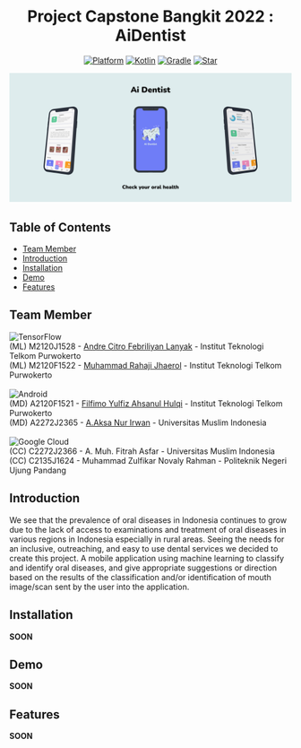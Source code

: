 <h1 align="center">
  Project Capstone Bangkit 2022 : AiDentist
</h1>

<p align="center">
  <a href="http://developer.android.com/index.html"><img alt="Platform" src="https://img.shields.io/badge/platform-Android-brightgreen"></a>
  <a href="http://kotlinlang.org"><img alt="Kotlin" src="https://img.shields.io/badge/kotlin-1.6.21-blue"></a>
  <a href="https://developer.android.com/studio/releases/gradle-plugin"><img alt="Gradle" src="https://img.shields.io/badge/gradle-6.6-yellow"></a>
  <a href="https://github.com/4ahsanul/AiDentist"><img alt="Star" src="https://img.shields.io/github/stars/4ahsanul/AiDentist"></a>
</p>

<p align="center">
  <img src="assets/thumbnail.png"/>
</p>

## Table of Contents
- [Team Member](#team-member)
- [Introduction](#introduction)
- [Installation](#installation)
- [Demo](#demo)
- [Features](#features)

## Team Member
![TensorFlow](https://img.shields.io/badge/TensorFlow-%23FF6F00.svg?style=for-the-badge&logo=TensorFlow&logoColor=white)</br>
(ML) M2120J1528 - [Andre Citro Febriliyan Lanyak](https://github.com/andretkj1) - Institut Teknologi Telkom Purwokerto</br>
(ML) M2120F1522 - [Muhammad Rahaji Jhaerol](https://github.com/rhjhaerol) - Institut Teknologi Telkom Purwokerto</br></br>
![Android](https://img.shields.io/badge/Android-3DDC84?style=for-the-badge&logo=android&logoColor=white)</br>
(MD) A2120F1521 - [Filfimo Yulfiz Ahsanul Hulqi](https://github.com/4ahsanul) - Institut Teknologi Telkom Purwokerto </br>
(MD) A2272J2365 - [A.Aksa Nur Irwan](https://github.com/aaksa) - Universitas Muslim Indonesia</br></br>
![Google Cloud](https://img.shields.io/badge/GoogleCloud-%234285F4.svg?style=for-the-badge&logo=google-cloud&logoColor=white)</br>
(CC) C2272J2366 - A. Muh. Fitrah Asfar  - Universitas Muslim Indonesia</br>
(CC) C2135J1624 - Muhammad Zulfikar Novaly Rahman  - Politeknik Negeri Ujung Pandang</br>

## Introduction
We see that the prevalence of oral diseases in Indonesia continues to grow due to the lack of access to examinations and treatment of oral diseases in various regions in Indonesia especially in rural areas. Seeing the needs for an inclusive, outreaching, and easy to use dental services we decided to create this project. A mobile application using machine learning to classify and identify oral diseases, and give appropriate suggestions or direction based on the results of the classification and/or identification of mouth image/scan sent by the user into the application.

## Installation
**SOON**

## Demo
**SOON**

## Features
**SOON**
